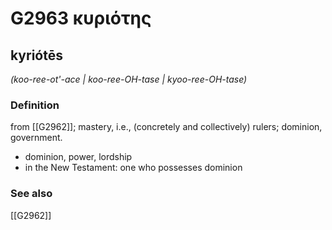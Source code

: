 # G2963 κυριότης

## kyriótēs

_(koo-ree-ot'-ace | koo-ree-OH-tase | kyoo-ree-OH-tase)_

### Definition

from [[G2962]]; mastery, i.e., (concretely and collectively) rulers; dominion, government.

- dominion, power, lordship
- in the New Testament: one who possesses dominion

### See also

[[G2962]]

